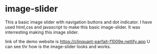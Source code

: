 ﻿# image-slider
This a basic image slider with navigation buttons and dot indicator. I have used html,css and javascript to make this basic image-slider.
It was interresting making this image slider.


link of the demo website is 
https://clinquant-parfait-f1009e.netlify.app
U can see thr how is the image-slider looks and works.
